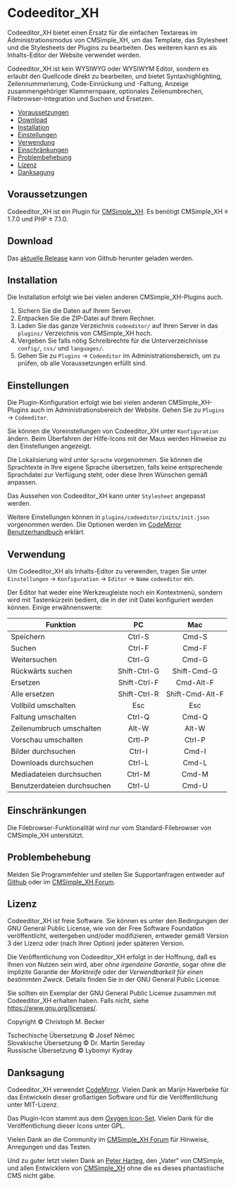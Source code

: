 # Codeeditor\_XH

Codeeditor\_XH bietet einen Ersatz für die einfachen Textareas
im Administrationsmodus von CMSimple\_XH,
um das Template, das Stylesheet und die Stylesheets der Plugins zu bearbeiten.
Des weiteren kann es als Inhalts-Editor der Website verwendet werden.

Codeeditor\_XH ist kein WYSIWYG oder WYSIWYM Editor,
sondern es erlaubt den Quellcode direkt zu bearbeiten,
und bietet Syntaxhighlighting, Zeilennummerierung,
Code-Einrückung und -Faltung, Anzeige zusammengehöriger Klammernpaare,
optionales Zeilenumbrechen, Filebrowser-Integration
und Suchen und Ersetzen.

- [Voraussetzungen](#voraussetzungen)
- [Download](#download)
- [Installation](#installation)
- [Einstellungen](#einstellungen)
- [Verwendung](#verwendung)
- [Einschränkungen](#einschränkungen)
- [Problembehebung](#problembehebung)
- [Lizenz](#lizenz)
- [Danksagung](#danksagung)

## Voraussetzungen

Codeeditor_XH ist ein Plugin für [CMSimple_XH](https://cmsimple-xh.org/de/).
Es benötigt CMSimple_XH ≥ 1.7.0 und PHP ≥ 7.1.0.

## Download

Das [aktuelle Release](https://github.com/cmb69/codeeditor_xh/releases/latest)
kann von Github herunter geladen werden.

## Installation

Die Installation erfolgt wie bei vielen anderen CMSimple\_XH-Plugins auch.

1. Sichern Sie die Daten auf Ihrem Server.
1. Entpacken Sie die ZIP-Datei auf Ihrem Rechner.
1. Laden Sie das ganze Verzeichnis `codeeditor/` auf Ihren Server
   in das `plugins/` Verzeichnis von CMSimple\_XH hoch.
1. Vergeben Sie falls nötig Schreibrechte für die Unterverzeichnisse
   `config/`, `css/` und `languages/`.
1. Gehen Sie zu `Plugins` → `Codeeditor` im Administrationsbereich,
   um zu prüfen, ob alle Voraussetzungen erfüllt sind.

## Einstellungen

Die Plugin-Konfiguration erfolgt wie bei vielen anderen
CMSimple\_XH-Plugins auch im Administrationsbereich der Website.
Gehen Sie zu `Plugins` → `Codeeditor`.

Sie können die Voreinstellungen von Codeeditor\_XH unter `Konfiguration` ändern.
Beim Überfahren der Hilfe-Icons mit der Maus
werden Hinweise zu den Einstellungen angezeigt.

Die Lokalisierung wird unter `Sprache` vorgenommen.
Sie können die Sprachtexte in Ihre eigene Sprache übersetzen,
falls keine entsprechende Sprachdatei zur Verfügung steht,
oder diese Ihren Wünschen gemäß anpassen.

Das Aussehen von Codeeditor\_XH kann unter `Stylesheet` angepasst werden.

Weitere Einstellungen können in `plugins/codeeditor/inits/init.json`
vorgenommen werden.
Die Optionen werden im
[CodeMirror Benutzerhandbuch](https://codemirror.net/doc/manual.html#config)
erklärt.

## Verwendung

Um Codeeditor\_XH als Inhalts-Editor zu verwenden,
tragen Sie unter `Einstellungen` → `Konfiguration` → `Editor` → `Name`
`codeeditor` ein.

Der Editor hat weder eine Werkzeugleiste noch ein Kontextmenü,
sondern wird mit Tastenkürzeln bedient,
die in der init Datei konfiguriert werden können.
Einige erwähnenswerte:

| Funktion                    | PC           | Mac             |
|-----------------------------|:------------:|:---------------:|
| Speichern                   | Ctrl-S       | Cmd-S           |
| Suchen                      | Ctrl-F       | Cmd-F           |
| Weitersuchen                | Ctrl-G       | Cmd-G           |
| Rückwärts suchen            | Shift-Ctrl-G | Shift-Cmd-G     |
| Ersetzen                    | Shift-Ctrl-F | Cmd-Alt-F       |
| Alle ersetzen               | Shift-Ctrl-R | Shift-Cmd-Alt-F |
| Vollbild umschalten         | Esc          | Esc             |
| Faltung umschalten          | Ctrl-Q       | Cmd-Q           |
| Zeilenumbruch umschalten    | Alt-W        | Alt-W           |
| Vorschau umschalten         | Crtl-P       | Ctrl-P          |
| Bilder durchsuchen          | Ctrl-I       | Cmd-I           |
| Downloads durchsuchen       | Ctrl-L       | Cmd-L           |
| Mediadateien durchsuchen    | Ctrl-M       | Cmd-M           |
| Benutzerdateien durchsuchen | Ctrl-U       | Cmd-U           |

## Einschränkungen

Die Filebrowser-Funktionalität wird nur vom Standard-Filebrowser von
CMSimple\_XH unterstützt.

## Problembehebung

Melden Sie Programmfehler und stellen Sie Supportanfragen entweder auf
[Github](https://github.com/cmb69/codeeditor_xh/issues)
oder im [CMSimple\_XH Forum](https://cmsimpleforum.com/).

## Lizenz

Codeeditor\_XH ist freie Software. Sie können es unter den Bedingungen
der GNU General Public License, wie von der Free Software Foundation
veröffentlicht, weitergeben und/oder modifizieren, entweder gemäß
Version 3 der Lizenz oder (nach Ihrer Option) jeder späteren Version.

Die Veröffentlichung von Codeeditor\_XH erfolgt in der Hoffnung, daß es
Ihnen von Nutzen sein wird, aber *ohne irgendeine Garantie*, sogar ohne
die implizite Garantie der *Marktreife* oder der *Verwendbarkeit für einen
bestimmten Zweck*. Details finden Sie in der GNU General Public License.

Sie sollten ein Exemplar der GNU General Public License zusammen mit
Codeeditor\_XH erhalten haben. Falls nicht, siehe
<https://www.gnu.org/licenses/>.

Copyright © Christoph M. Becker

Tschechische Übersetzung © Josef Němec<br>
Slovakische Übersetzung © Dr. Martin Sereday<br>
Russische Übersetzung © Lybomyr Kydray

## Danksagung

Codeeditor\_XH verwendet [CodeMirror](https://codemirror.net/).
Vielen Dank an Marijn Haverbeke für das Entwickeln dieser großartigen Software
und für die Veröffentlichung unter MIT-Lizenz.

Das Plugin-Icon stammt aus dem [Oxygen Icon-Set](http://www.oxygen-icons.org/).
Vielen Dank für die Veröffentlichung dieser Icons unter GPL.

Vielen Dank an die Community im
[CMSimple\_XH Forum](https://www.cmsimpleforum.com/)
für Hinweise, Anregungen und das Testen.

Und zu guter letzt vielen Dank an
[Peter Harteg](https://www.harteg.dk/), den „Vater“ von CMSimple,
und allen Entwicklern von [CMSimple\_XH](http://www.cmsimple-xh.org/de/)
ohne die es dieses phantastische CMS nicht gäbe.
